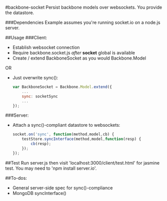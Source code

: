 #backbone-socket
Persist backbone models over websockets. You provide the datastore.

###Dependencies
	Example assumes you're running socket.io on a node.js server.

##Usage
###Client:

- Establish websocket connection
- Require backbone.socket.js _after_ **socket** global is available
- Create / extend BackboneSocket as you would Backbone.Model

OR

- Just overwrite sync():

	``` javascript
	var BackboneSocket = Backbone.Model.extend({
		...
		sync: socketSync
		...
	});
	```
	
###Server:

- Attach a sync()-compliant datastore to websockets:

	``` javascript
	socket.on('sync', function(method,model,cb) {
		testStore.syncInterface(method,model,function(resp) {
			cb(resp);
		});
	});
	```
	
##Test
Run server.js then visit 'localhost:3000/client/test.html' for jasmine test. You may need to 'npm install server.io'.

##To-dos:
- General server-side spec for sync()-compliance
- MongoDB syncInterface()